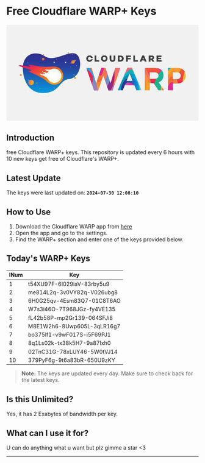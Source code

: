 
# Free Cloudflare WARP+ Keys

![Banner](asset/IMG_20240629_142710_129.jpg)

## Introduction

free Cloudflare WARP+ keys. This repository is updated every 6 hours with 10 new keys get free of Cloudflare's WARP+.

## Latest Update

The keys were last updated on: **`2024-07-30 12:08:10`**

## How to Use

1. Download the Cloudflare WARP app from [here](https://1.1.1.1/)
2. Open the app and go to the settings.
3. Find the WARP+ section and enter one of the keys provided below.

## Today's WARP+ Keys

| INum | Key |
|-------|-----|
| 1     | t54XU97F-6I029iaV-83rby5u9               |
| 2     | me814L2q-3v0VY82q-V026ubg8               |
| 3     | 6H0G25qv-4Esm83Q7-01C8T6AO               |
| 4     | W7s3i46O-7T968JGz-fy4VE135               |
| 5     | fL42b58P-mp2Gr139-064SFJi8               |
| 6     | M8E1W2h6-8Uwp605L-3qLR16g7               |
| 7     | bo375lf1-v9wF017S-i5F69PJ1               |
| 8     | 8q1Ls02k-tx38k5H7-9a87Ixh0               |
| 9     | 02TnC31G-78xLUY46-5W0tVJ14               |
| 10    | 379PyF6g-9t6a83bR-650U9zKY               |


> **Note:** The keys are updated every day. Make sure to check back for the latest keys.

## Is this Unlimited?

Yes, it has 2 Exabytes of bandwidth per key.

## What can I use it for?
U can do anything what u want but plz gimme a star <3

---
